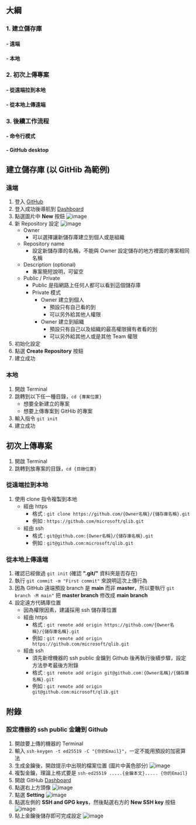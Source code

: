 ## 大綱
### 1. 建立儲存庫
####  - 遠端
####  - 本地
### 2. 初次上傳專案
####   - 從遠端拉到本地
####   - 從本地上傳遠端
### 3. 後續工作流程
####   - 命令行模式
####   - GitHub desktop



## 建立儲存庫 (以 GitHib 為範例)
###  遠端
1. 登入 [GitHub](https://github.com/login)
2. 登入成功後導航到 [Dashboard](https://github.com/)
3. 點選圖片中 **New** 按鈕
![image](https://github.com/ConnectionOuOb/Share-Notebook/assets/69660530/a6d409b7-eaa8-4fb2-90b2-50659cb0cf9a)
4. 新 Repository 設定
![image](https://github.com/ConnectionOuOb/Share-Notebook/assets/69660530/ea2b275b-c898-48bb-933f-98fc2c8055b7)
    - Owner
        - 可以選擇讓新儲存庫建立到個人或是組織
    - Repository name
        - 設定新儲存庫的名稱，不能與 Owner 設定儲存的地方裡面的專案相同名稱
    - Description (optional)
        - 專案簡短說明，可留空
    - Public / Private
        - Public 是指網路上任何人都可以看到這個儲存庫
        - Private 模式
            - Owner 建立到個人
                - 預設只有自己看的到
                - 可以另外給其他人權限
            - Owner 建立到組織
                - 預設只有自己以及組織的最高權限擁有者看的到
                - 可以另外給其他人或是其他 Team 權限
5. 初始化設定
6. 點選 **Create Repository** 按鈕
7. 建立成功


### 本地
1. 開啟 Terminal
2. 跳轉到以下任一種目錄，```cd {專案位置}```
    - 想要全新建立的專案
    - 想要上傳專案到 GitHib 的專案
3. 輸入指令 ```git init```
4. 建立成功



## 初次上傳專案
1. 開啟 Terminal
2. 跳轉到放專案的目錄，```cd {目錄位置}```

### 從遠端拉到本地
1. 使用 clone 指令複製到本地
    - 經由 https
        - 格式 : ```git clone https://github.com/{Owner名稱}/{儲存庫名稱}.git```
        - 例如 : ```https://github.com/microsoft/qlib.git```
    - 經由 ssh
        - 格式 : ```git@github.com:{Owner名稱}/{儲存庫名稱}.git```
        - 例如 : ```git@github.com:microsoft/qlib.git```

### 從本地上傳遠端
1. 確認已經做過 ```git init``` (確認 **".git/"** 資料夾是否存在)
2. 執行 ```git commit -m "First commit"``` 來說明這次上傳行為
3. 因為 GitHub 遠端預設 branch 是 **main** 而非 **master**，所以要執行 ```git branch -M main"``` 把 **master branch** 修改成 **main branch**
4. 設定遠方代碼庫位置
    - 因為權限因素，建議採用 ssh 儲存庫位置
    - 經由 https
        - 格式 : ```git remote add origin https://github.com/{Owner名稱}/{儲存庫名稱}.git```
        - 例如 : ```git remote add origin https://github.com/microsoft/qlib.git```
    - 經由 ssh
        - 須先新增機器的 ssh public 金鑰到 Github 後再執行後續步驟，設定方法參考最後方附錄
        - 格式 : ```git remote add origin git@github.com:{Owner名稱}/{儲存庫名稱}.git```
        - 例如 : ```git remote add origin git@github.com:microsoft/qlib.git```


## 附錄
### 設定機器的 ssh public 金鑰到 Github
1. 開啟要上傳的機器的 Terminal
2. 輸入 ```ssh-keygen -t ed25519 -C "{你的Email}"```，一定不能用預設的加密算法
3. 生成金鑰後，開啟提示中出現的檔案位置 (圖片中黃色部分)
![image](https://github.com/ConnectionOuOb/Share-Notebook/assets/69660530/2f2da0f0-233a-41b3-86e7-102d2937c23a)
4. 複製金鑰，理論上格式要是 ```ssh-ed25519 .....{金鑰本文}..... {你的Email}```
5. 開啟 GitHub [Dashboard](https://github.com/)
6. 點選右上方頭像
![image](https://github.com/ConnectionOuOb/Share-Notebook/assets/69660530/15ca5ff0-927f-488d-8fab-67b66f047caf)
7. 點選 **Setting**
![image](https://github.com/ConnectionOuOb/Share-Notebook/assets/69660530/dd78b56f-b6cf-4261-85d1-ee3b689d363b)
8. 點選左側的 **SSH and GPG keys**，然後點選右方的 **New SSH key** 按鈕
![image](https://github.com/ConnectionOuOb/Share-Notebook/assets/69660530/a27bf0b1-7afb-420f-9b60-e2c2b45b6cd0)
9. 貼上金鑰後儲存即可完成設定
![image](https://github.com/ConnectionOuOb/Share-Notebook/assets/69660530/801c9be0-8cb7-401c-8cfb-99c0a4a7dec1)


